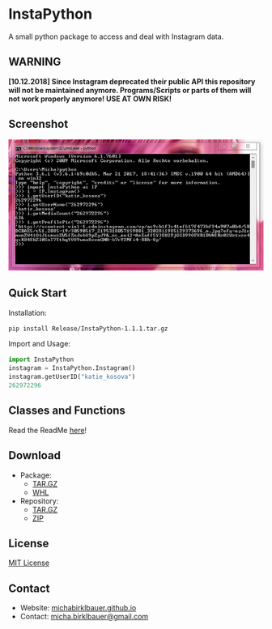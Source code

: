 # InstaPython

A small python package to access and deal with Instagram data.

## WARNING

**\[10.12.2018\] Since Instagram deprecated their public API this repository will not be maintained anymore. Programs/Scripts or parts of them will not work properly anymore! USE AT OWN RISK!**

## Screenshot

![Screenshot](https://raw.githubusercontent.com/michabirklbauer/instapython/master/docs/instapython.jpg)

## Quick Start

Installation:

```bash
pip install Release/InstaPython-1.1.1.tar.gz
```

Import and Usage:

```python
import InstaPython
instagram = InstaPython.Instagram()
instagram.getUserID("katie_kosova")
262972296
````

## Classes and Functions

Read the ReadMe [here](https://github.com/michabirklbauer/instapython/blob/master/README.md)!

## Download

- Package:
  - [TAR.GZ](https://github.com/michabirklbauer/instapython/raw/master/Release/InstaPython-1.1.0.tar.gz)
  - [WHL](https://github.com/michabirklbauer/instapython/raw/master/Release/InstaPython-1.1.0-py3-none-any.whl)
- Repository:
  - [TAR.GZ](https://github.com/michabirklbauer/instapython/archive/master.tar.gz)
  - [ZIP](https://github.com/michabirklbauer/instapython/archive/master.zip)

## License

[MIT License](https://github.com/michabirklbauer/instapython/blob/master/LICENSE.md)

## Contact

- Website: [michabirklbauer.github.io](https://michabirklbauer.github.io/)
- Contact: [micha.birklbauer@gmail.com](mailto:micha.birklbauer@gmail.com)
